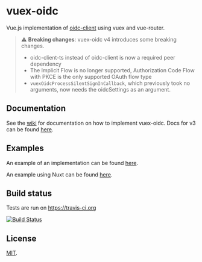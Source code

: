 # vuex-oidc

Vue.js implementation of [oidc-client](https://github.com/IdentityModel/oidc-client-js) using vuex and vue-router.

> :warning: **Breaking changes**: vuex-oidc v4 introduces some breaking changes.
>
> * oidc-client-ts instead of oidc-client is now a required peer dependency
> * The Implicit Flow is no longer supported, Authorization Code Flow with PKCE is the only supported OAuth flow type
> * `vuexOidcProcessSilentSignInCallback`, which previously took no arguments, now needs the oidcSettings as an argument.

## Documentation

See the [wiki](https://github.com/perarnborg/vuex-oidc/wiki) for documentation on how to implement vuex-oidc. Docs for v3 can be found [here](https://github.com/perarnborg/vuex-oidc/wiki/v3).

## Examples

An example of an implementation can be found [here](https://github.com/perarnborg/vuex-oidc-example).

An example using Nuxt can be found [here](https://github.com/perarnborg/vuex-oidc-example-nuxt).

## Build status

Tests are run on https://travis-ci.org

[![Build Status](https://travis-ci.org/perarnborg/vuex-oidc.svg?branch=master)](https://travis-ci.org/perarnborg/vuex-oidc)

## License

[MIT](LICENSE).
